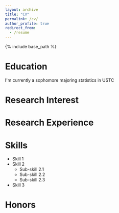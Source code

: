 ```yaml
---
layout: archive
title: "CV"
permalink: /cv/
author_profile: true
redirect_from:
  - /resume
---
```


{% include base_path %}

Education
======
I'm currently a sophomore majoring statistics in USTC

Research Interest
======

Research Experience
======

Skills
======
* Skill 1
* Skill 2
  * Sub-skill 2.1
  * Sub-skill 2.2
  * Sub-skill 2.3
* Skill 3

Honors
=======




